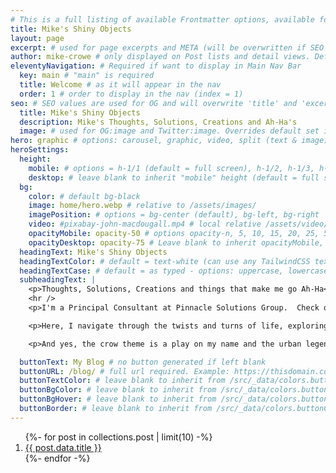 ```yaml
---
# This is a full listing of available Frontmatter options, available for any content (.md) file.
title: Mike's Shiny Objects
layout: page
excerpt: # used for page excerpts and META (will be overwritten if SEO used below)
author: mike-crowe # only displayed on Post lists and detail views. Defaults to _data/meta.authorURL
eleventyNavigation: # Required if want to display in Main Nav Bar
  key: main # "main" is required
  title: Welcome # as it will appear in the nav
  order: 1 # order to display in the nav (index = 1)
seo: # SEO values are used for OG and will overwrite 'title' and 'excerpt' above
  title: Mike's Shiny Objects
  description: Mike's Thoughts, Solutions, Creations and Ah-Ha's
  image: # used for OG:image and Twitter:image. Overrides default set in _data/meta.siteImage
hero: graphic # options: carousel, graphic, video, split (text & image)
heroSettings:
  height:
    mobile: # options = h-1/1 (default = full screen), h-1/2, h-1/3, h-3/4, h-9/10, h-48 (12rem, 192px), h-56 (14rem, 224px), h-64 (16rem, 256px)
    desktop: # leave blank to inherit "mobile" height (default = full screen)
  bg:
    color: # default bg-black
    image: home/hero.webp # relative to /assets/images/
    imagePosition: # options = bg-center (default), bg-left, bg-right
    video: #pixabay-john-macdougall.mp4 # local relative /assets/video/, or full https://... if remote?
    opacityMobile: opacity-50 # options opacity-n, 5, 10, 15, 20, 25, 50, 75, 100 (default)
    opacityDesktop: opacity-75 # Leave blank to inherit opacityMobile, use same options as opacityMobile
  headingText: Mike's Shiny Objects
  headingTextColor: # default = text-white (can use any TailwindCSS text-[color]-[xxx])
  headingTextCase: # default = as typed - options: uppercase, lowercase, capitalize
  subheadingText: |
    <p>Thoughts, Solutions, Creations and things that make me go Ah-Ha</p>
    <hr />
    <p>I'm a Principal Consultant at Pinnacle Solutions Group.  Check out the about page for more details.</p>

    <p>Here, I navigate through the twists and turns of life, exploring topics that intrigue me, provoke thought, or simply bring a smile to my face. Much like the number 42 in Life, the Universe, and Everything, these musings may hold profound significance to some, but most will likely quickly move on because it's too esoteric. Regardless, I invite you to join me on this journey of exploration and discovery. After all, sometimes the most meaningful adventures are found in the unexpected places.</p>

    <p>And yes, the crow theme is a play on my name and the urban legend that crow's like shiny objects.  Of course, it's not really a thing, but it sure feels like it should be.  It does make for a great blog title tho...<p>

  buttonText: My Blog # no button generated if left blank
  buttonURL: /blog/ # full url required. Example: https://thisdomain.com/somepage/
  buttonTextColor: # leave blank to inherit from /src/_data/colors.buttonCustom or buttonDefault
  buttonBgColor: # leave blank to inherit from /src/_data/colors.buttonCustom.bg or buttonDefault.bg
  buttonBgHover: # leave blank to inherit from /src/_data/colors.buttonCustom.bgHover or buttonDefault.bgHover
  buttonBorder: # leave blank to inherit from /src/_data/colors.buttonCustom.border or buttonDefault.border
---
```



<ol class="pt-4">
{%- for post in collections.post | limit(10) -%}
  <li><a class="underline" href="{{ post.url }}">{{ post.data.title }}</a></li>
{%- endfor -%}
</ol>
